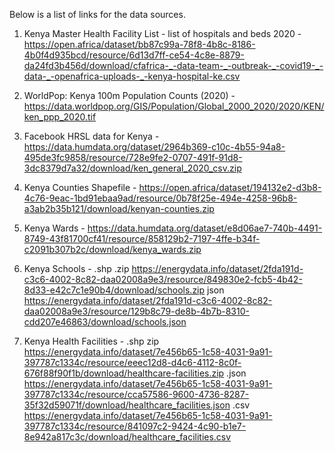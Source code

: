 Below is a list of links for the data sources.

1. Kenya Master Health Facility List - list of hospitals and beds 2020 - https://open.africa/dataset/bb87c99a-78f8-4b8c-8186-4b0f4d935bcd/resource/6d13d7ff-ce54-4c8e-8879-da24fd3b456d/download/cfafrica-_-data-team-_-outbreak-_-covid19-_-data-_-openafrica-uploads-_-kenya-hospital-ke.csv

2. WorldPop: Kenya 100m Population Counts (2020) - https://data.worldpop.org/GIS/Population/Global_2000_2020/2020/KEN/ken_ppp_2020.tif

3. Facebook HRSL data for Kenya - https://data.humdata.org/dataset/2964b369-c10c-4b55-94a8-495de3fc9858/resource/728e9fe2-0707-491f-91d8-3dc8379d7a32/download/ken_general_2020_csv.zip

4. Kenya Counties Shapefile - https://open.africa/dataset/194132e2-d3b8-4c76-9eac-1bd91ebaa9ad/resource/0b78f25e-494e-4258-96b8-a3ab2b35b121/download/kenyan-counties.zip

5. Kenya Wards - https://data.humdata.org/dataset/e8d06ae7-740b-4491-8749-43f81700cf41/resource/858129b2-7197-4ffe-b34f-c2091b307b2c/download/kenya_wards.zip

6. Kenya Schools - .shp .zip https://energydata.info/dataset/2fda191d-c3c6-4002-8c82-daa02008a9e3/resource/849830e2-fcb5-4b42-8d33-e42c7c1e90b4/download/schools.zip  json https://energydata.info/dataset/2fda191d-c3c6-4002-8c82-daa02008a9e3/resource/129b8c79-de8b-4b7b-8310-cdd207e46863/download/schools.json

7. Kenya Health Facilities - .shp zip https://energydata.info/dataset/7e456b65-1c58-4031-9a91-397787c1334c/resource/eeec12d8-d4c6-4112-8c0f-676f88f90f1b/download/healthcare-facilities.zip .json https://energydata.info/dataset/7e456b65-1c58-4031-9a91-397787c1334c/resource/cca57586-9600-4736-8287-35f32d59071f/download/healthcare_facilities.json .csv https://energydata.info/dataset/7e456b65-1c58-4031-9a91-397787c1334c/resource/841097c2-9424-4c90-b1e7-8e942a817c3c/download/healthcare_facilities.csv

